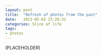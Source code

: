 ```yaml
---
layout: post
title:  "Refresh of photos from the past"
date:   2011-05-03 23:26:31
categories: Slice of life
tags:
- photos
---
```


(PLACEHOLDER)
